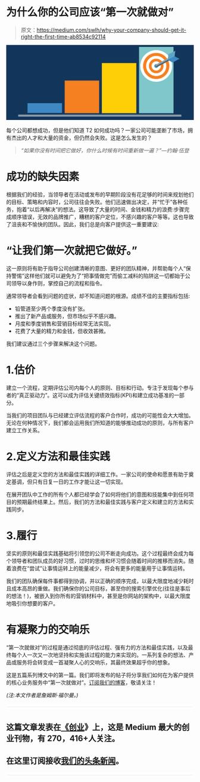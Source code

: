 # 为什么你的公司应该“第一次就做对”

> 原文：<https://medium.com/swlh/why-your-company-should-get-it-right-the-first-time-ab8534c92114>

![](img/1f65482d60e799796cd6b15b73b46552.png)

每个公司都想成功，但是他们知道 T2 如何成功吗？一家公司可能垄断了市场，拥有杰出的人才和大量的资金，但仍然会失败。这是怎么发生的？

> *“如果你没有时间把它做好，你什么时候有时间重新做一遍？”—约翰·伍登*

# 成功的缺失因素

根据我们的经验，当领导者在活动或发布的早期阶段没有花足够的时间来规划他们的目标、策略和内容时，公司往往会失败。他们迅速做出决定，并“忙于”各种任务，抱着“以后再解决”的想法。这导致了大量的时间、金钱和精力的浪费:步骤完成顺序错误，无效的品牌推广，糟糕的客户定位，不感兴趣的客户等等。这也导致了沮丧和不愉快的团队。因此，我们总是向客户提供这一重要建议:

# “让我们第一次就把它做好。”

这一原则将有助于指导公司创建清晰的意图、更好的团队精神，并帮助每个人“保持警惕”这样他们就可以避免为了“把事情做完”而偷工减料的陷阱这一切都始于公司领导以身作则，掌控自己的流程和指令。

通常领导者会看到问题的症状，却不知道问题的根源。成绩不佳的主要指标包括:

*   铅管道至少两个季度没有扩张。
*   推出了新产品或服务，但市场似乎不感兴趣。
*   月度和季度销售和营销目标经常无法实现。
*   花费了大量的精力和金钱，但收效甚微。

我们建议通过三个步骤来解决这个问题。

# 1.估价

建立一个流程，定期评估公司内每个人的原则、目标和行动。专注于发现每个参与者的“真正驱动力”。这可以成为评估关键绩效指标(KPI)和建立成功基准的一部分。

当我们的项目团队与已经建立评估流程的客户合作时，成功的可能性会大大增加。无论在何种情况下，我们都会运用我们所知道的能够推动成功的原则，与所有客户建立工作关系。

# 2.定义方法和最佳实践

评估之后是定义您的方法和最佳实践的详细工作。一家公司的使命和愿景有助于奠定基调，但只有日复一日的工作才能让这一切实现。

在展开团队中工作的所有个人都已经学会了如何将他们的意图和技能集中到任何项目的预期最终结果上。然后，我们的方法和最佳实践与客户定义和建立的方法和实践同步。

# 3.履行

坚实的原则和最佳实践基础将引领您的公司不断走向成功。这个过程最终会成为每个领导者和团队成员的好习惯，过时的思维和坏习惯会随着时间的推移而消失。随着浪费在“尝试”让事情运转上的能量减少，将会有更多的能量用于让事情运转。

我们的团队确保每件事都得到协调，并以正确的顺序完成，以最大限度地减少耗时且成本高昂的重做。我们确保你的公司目标，甚至你的搜索引擎优化(往往是事后的想法！)，被嵌入到你所有的营销材料中，甚至是你网站的架构中，以最大限度地吸引你想要的客户。

# 有凝聚力的交响乐

“第一次就做对”的过程是通过彻底的评估过程、强有力的方法和最佳实践，以及最终每个人一次又一次地坚持和实施该过程的能力来实现的。一系列复杂的想法、产品或服务将会转变成一首凝聚人心的交响乐，其最终效果超乎你的想象。

这是五篇系列博文中的第一篇。我们即将发布的帖子将分享我们如何在为客户提供的核心业务服务中“第一次就做对”。[订阅我们的博客](http://www.rolloutsf.com/blog/42-get-it-right-the-first-time#)，敬请关注！

*(注:本文作者是詹姆斯·福尔曼。)*

![](img/731acf26f5d44fdc58d99a6388fe935d.png)

## 这篇文章发表在[《创业](https://medium.com/swlh)》上，这是 Medium 最大的创业刊物，有 270，416+人关注。

## 在这里订阅接收[我们的头条新闻](http://growthsupply.com/the-startup-newsletter/)。

![](img/731acf26f5d44fdc58d99a6388fe935d.png)